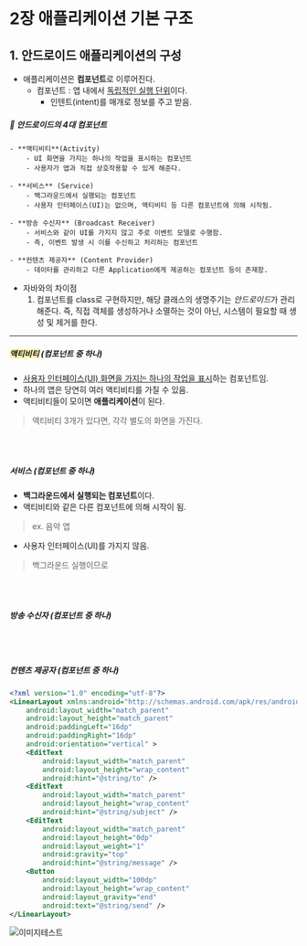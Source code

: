 # 2장 애플리케이션 기본 구조

## 1. 안드로이드 애플리케이션의 구성

- 애플리케이션은 **컴포넌트**로 이루어진다.
    - 컴포넌트 : 앱 내에서 <u>독립적인 실행 단위</u>이다.
        - 인텐트(intent)를 매개로 정보를 주고 받음.
        
##### 📱 안드로이드의 4대 컴포넌트
    - **액티비티**(Activity)
        - UI 화면을 가지는 하나의 작업을 표시하는 컴포넌트
        - 사용자가 앱과 직접 상호작용할 수 있게 해준다.

    - **서비스** (Service)
        - 백그라운드에서 실행되는 컴포넌트
        - 사용자 인터페이스(UI)는 없으며, 액티비티 등 다른 컴포넌트에 의해 시작됨.

    - **방송 수신자** (Broadcast Receiver)
        - 서비스와 같이 UI를 가지지 않고 주로 이벤트 모델로 수행함.
        - 즉, 이벤트 발생 시 이를 수신하고 처리하는 컴포넌트

    - **컨텐츠 제공자** (Content Provider)
        - 데이터를 관리하고 다른 Application에게 제공하는 컴포넌트 등이 존재함.


* 자바와의 차이점
    1. 컴포넌트를 class로 구현하지만, 해당 클래스의 생명주기는 *안드로이드*가 관리해준다.
       즉, 직접 객체를 생성하거나 소멸하는 것이 아닌, 시스템이 필요할 때 생성 및 제거를 한다.

---

##### <span style="background-color:#fff5b1">액티비티</span> (컴포넌트 중 하나)
- <u>사용자 인터페이스(UI) 화면을 가지는 하나의 작업을 표시</u>하는 컴포넌트임.
- 하나의 앱은 당연히 여러 액티비티를 가질 수 있음.
- 액티비티들이 모이면 **애플리케이션**이 된다.

> 액티비티 3개가 있다면, 각각 별도의 화면을 가진다.

<br><br>

##### 서비스 (컴포넌트 중 하나)
- **백그라운드에서 실행되는 컴포넌트**이다.
- 액티비티와 같은 다른 컴포넌트에 의해 시작이 됨. 
> ex. 음악 앱
- 사용자 인터페이스(UI)를 가지지 않음.
> 백그라운드 실행이므로


<br><br>

##### 방송 수신자 (컴포넌트 중 하나)


<br><br>

##### 컨텐츠 제공자 (컴포넌트 중 하나)





















```xml
<?xml version="1.0" encoding="utf-8"?>
<LinearLayout xmlns:android="http://schemas.android.com/apk/res/android"
    android:layout_width="match_parent"
    android:layout_height="match_parent"
    android:paddingLeft="16dp"
    android:paddingRight="16dp"
    android:orientation="vertical" >
    <EditText
        android:layout_width="match_parent"
        android:layout_height="wrap_content"
        android:hint="@string/to" />
    <EditText
        android:layout_width="match_parent"
        android:layout_height="wrap_content"
        android:hint="@string/subject" />
    <EditText
        android:layout_width="match_parent"
        android:layout_height="0dp"
        android:layout_weight="1"
        android:gravity="top"
        android:hint="@string/message" />
    <Button
        android:layout_width="100dp"
        android:layout_height="wrap_content"
        android:layout_gravity="end"
        android:text="@string/send" />
</LinearLayout>
```

![이미지테스트](img/404.png)